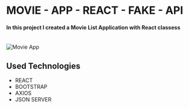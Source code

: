 # MOVIE - APP - REACT - FAKE - API

#### In this project I created a Movie List Application with React classess </br></br>

![Movie App](./public/MovieApp.gif)


## Used Technologies

- REACT
- BOOTSTRAP
- AXIOS
- JSON SERVER
